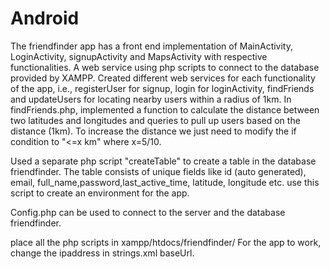 # Android

The friendfinder app has a front end implementation of MainActivity, LoginActivity, signupActivity and MapsActivity with respective functionalities.
A web service using php scripts to connect to the database provided by XAMPP.
Created different web services for each functionality of the app, i.e., registerUser for signup, login for loginActivity, findFriends and updateUsers for locating nearby users within a radius of 1km.
In findFriends.php, implemented a function to calculate the distance between two latitudes and longitudes and queries to pull up users based on the distance (1km). To increase the distance we just need to modify the if condition to "<=x km" where x=5/10.

Used a separate php script "createTable" to create a table in the database friendfinder. The table consists of unique fields like id (auto generated), email, full_name,password,last_active_time, latitude, longitude etc. use this script to create an environment for the app.

Config.php can be used to connect to the server and the database friendfinder.

place all the php scripts in xampp/htdocs/friendfinder/
For the app to work, change the ipaddress in strings.xml baseUrl.
